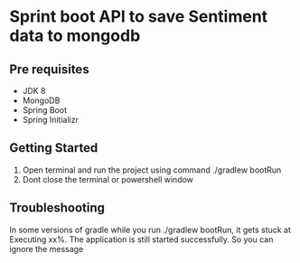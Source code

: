 # Sprint boot API to save Sentiment data to mongodb

## Pre requisites
* JDK 8
* MongoDB
* Spring Boot
* Spring Initializr

## Getting Started

1. Open terminal and run the project using command ./gradlew bootRun
2. Dont close the terminal or powershell window

## Troubleshooting
In some versions of gradle while you run ./gradlew bootRun, it gets stuck at Executing xx%. The application is still started successfully. So you can ignore the message
